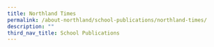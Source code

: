 ```yaml
---
title: Northland Times
permalink: /about-northland/school-publications/northland-times/
description: ""
third_nav_title: School Publications
---
```

